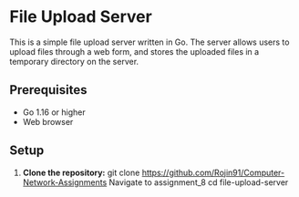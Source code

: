 # File Upload Server

This is a simple file upload server written in Go. The server allows users to upload files through a web form, and stores the uploaded files in a temporary directory on the server.

## Prerequisites

- Go 1.16 or higher
- Web browser

## Setup

1. **Clone the repository:**
   git clone https://github.com/Rojin91/Computer-Network-Assignments
   Navigate to assignment_8
   cd file-upload-server
